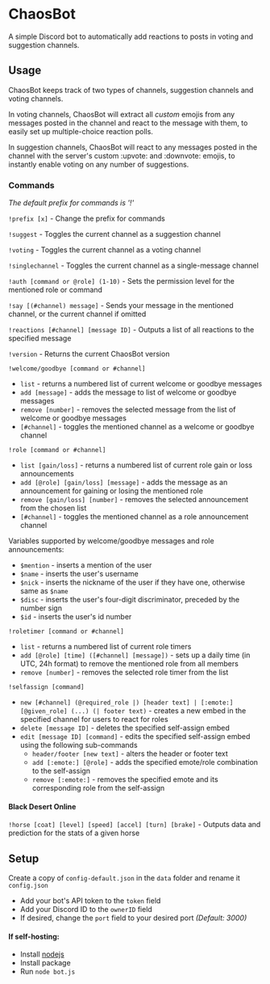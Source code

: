 # ChaosBot

A simple Discord bot to automatically add reactions to posts in voting and suggestion channels.

## Usage

ChaosBot keeps track of two types of channels, suggestion channels and voting channels.

In voting channels, ChaosBot will extract all *custom* emojis from any messages posted in the channel and react to the message with them, to easily set up multiple-choice reaction polls.


In suggestion channels, ChaosBot will react to any messages posted in the channel with the server's custom :upvote: and :downvote: emojis, to instantly enable voting on any number of suggestions.


### Commands
*The default prefix for commands is '!'*

`!prefix [x]` - Change the prefix for commands

`!suggest` - Toggles the current channel as a suggestion channel

`!voting` - Toggles the current channel as a voting channel

`!singlechannel` - Toggles the current channel as a single-message channel

`!auth [command or @role] (1-10)` - Sets the permission level for the mentioned role or command

`!say [(#channel) message]` - Sends your message in the mentioned channel, or the current channel if omitted

`!reactions [#channel] [message ID]` - Outputs a list of all reactions to the specified message

`!version` - Returns the current ChaosBot version

`!welcome/goodbye [command or #channel]`
  * `list` - returns a numbered list of current welcome or goodbye messages
  * `add [message]` - adds the message to list of welcome or goodbye messages
  * `remove [number]` - removes the selected message from the list of welcome or goodbye messages
  * `[#channel]` - toggles the mentioned channel as a welcome or goodbye channel

`!role [command or #channel]`
  * `list [gain/loss]` - returns a numbered list of current role gain or loss announcements
  * `add [@role] [gain/loss] [message]` - adds the message as an announcement for gaining or losing the mentioned role
  * `remove [gain/loss] [number]` - removes the selected announcement from the chosen list
  * `[#channel]` - toggles the mentioned channel as a role announcement channel

 Variables supported by welcome/goodbye messages and role announcements:
 * `$mention` - inserts a mention of the user
 * `$name` - inserts the user's username
 * `$nick` - inserts the nickname of the user if they have one, otherwise same as `$name`
 * `$disc` - inserts the user's four-digit discriminator, preceded by the number sign
 * `$id` - inserts the user's id number

`!roletimer [command or #channel]`
  * `list` - returns a numbered list of current role timers
  * `add [@role] [time] ([#channel] [message])` - sets up a daily time (in UTC, 24h format) to remove the mentioned role from all members
  * `remove [number]` - removes the selected role timer from the list


`!selfassign [command]`
  * `new [#channel] (@required_role |) [header text] | [:emote:] [@given_role] (...) (| footer text)` - creates a new embed in the specified channel for users to react for roles
  * `delete [message ID]` - deletes the specified self-assign embed
  * `edit [message ID] [command]` - edits the specified self-assign embed using the following sub-commands
    * `header/footer [new text]` - alters the header or footer text
    * `add [:emote:] [@role]` - adds the specified emote/role combination to the self-assign
    * `remove [:emote:]` - removes the specified emote and its corresponding role from the self-assign

#### Black Desert Online

 `!horse [coat] [level] [speed] [accel] [turn] [brake]` - Outputs data and prediction for the stats of a given horse


## Setup


Create a copy of `config-default.json` in the `data` folder and rename it `config.json`
- Add your bot's API token to the `token` field
- Add your Discord ID to the `ownerID` field
- If desired, change the `port` field to your desired port *(Default: 3000)*


#### If self-hosting:
- Install [nodejs](https://nodejs.org)
- Install package
- Run `node bot.js`

